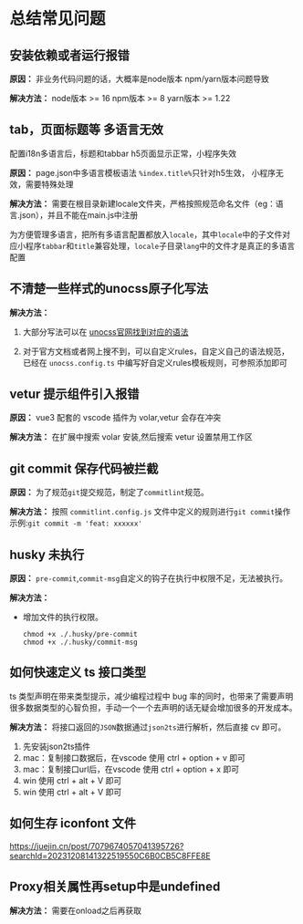 # 总结常见问题

## 安装依赖或者运行报错

**原因：**
非业务代码问题的话，大概率是node版本 npm/yarn版本问题导致

**解决方法：**
node版本 >= 16
npm版本 >= 8
yarn版本 >= 1.22
## tab，页面标题等 多语言无效

配置i18n多语言后，标题和tabbar h5页面显示正常，小程序失效

**原因：**
page.json中多语言模板语法 `%index.title%`只针对h5生效， 小程序无效，需要特殊处理

**解决方法：**
需要在根目录新建locale文件夹，严格按照规范命名文件（eg：语言.json），并且不能在main.js中注册

为方便管理多语言，把所有多语言配置都放入`locale`，其中`locale`中的子文件对应小程序`tabbar`和`title`兼容处理，`locale`子目录`lang`中的文件才是真正的多语言配置

## 不清楚一些样式的unocss原子化写法

**解决方法：**

1. 大部分写法可以在 [unocss官网找到对应的语法](https://unocss.dev/interactive/)

2. 对于官方文档或者网上搜不到，可以自定义rules，自定义自己的语法规范，已经在 `unocss.config.ts` 中编写好自定义rules模板规则，可参照添加即可
## vetur 提示组件引入报错

**原因：**
vue3 配套的 vscode 插件为 volar,vetur 会存在冲突

**解决方法：**
在扩展中搜索 volar 安装,然后搜索 vetur 设置禁用工作区

## git commit 保存代码被拦截

**原因：**
为了规范`git`提交规范，制定了`commitlint`规范。

**解决方法：**
按照 `commitlint.config.js` 文件中定义的规则进行`git commit`操作
示例:`git commit -m 'feat: xxxxxx'`

## husky 未执行

**原因：**
`pre-commit`,`commit-msg`自定义的钩子在执行中权限不足，无法被执行。

**解决方法：**
- 增加文件的执行权限。

  ```shell
  chmod +x ./.husky/pre-commit
  chmod +x ./.husky/commit-msg
  ```

## 如何快速定义 ts 接口类型

ts 类型声明在带来类型提示，减少编程过程中 bug 率的同时，也带来了需要声明很多数据类型的心智负担，手动一个一个去声明的话无疑会增加很多的开发成本。

**解决方法：**
将接口返回的`JSON`数据通过`json2ts`进行解析，然后直接 cv 即可。

1. 先安装json2ts插件
2. mac：复制接口数据后，在vscode 使用 ctrl + option + v 即可
3. mac：复制接口url后，在vscode 使用 ctrl + option + x 即可
2. win 使用 ctrl + alt + V 即可
3. win 使用 ctrl + alt + V 即可

## 如何生存 iconfont 文件
https://juejin.cn/post/7079674057041395726?searchId=20231208141322519550C6B0CB5C8FFE8E
## Proxy相关属性再setup中是undefined

**解决方法：**
需要在onload之后再获取
